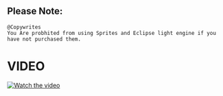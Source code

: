
## Please Note:
```
@Copywrites
You Are probhited from using Sprites and Eclipse light engine if you have not purchased them.
```

# VIDEO
[![Watch the video](https://img.youtube.com/vi/f0bixrNEXAU/maxresdefault.jpg)](https://youtu.be/f0bixrNEXAU)
